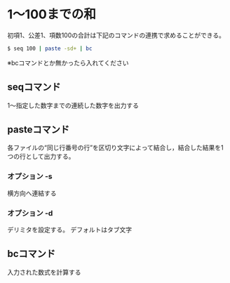# 1～100までの和

初項1、公差1、項数100の合計は下記のコマンドの連携で求めることができる。

```bash
$ seq 100 | paste -sd+ | bc
```

※bcコマンドとか無かったら入れてください

## seqコマンド

1～指定した数字までの連続した数字を出力する  

## pasteコマンド

各ファイルの“同じ行番号の行”を区切り文字によって結合し，結合した結果を1つの行として出力する。

### オプション -s

横方向へ連結する

### オプション -d

デリミタを設定する。
デフォルトはタブ文字

## bcコマンド

入力された数式を計算する
